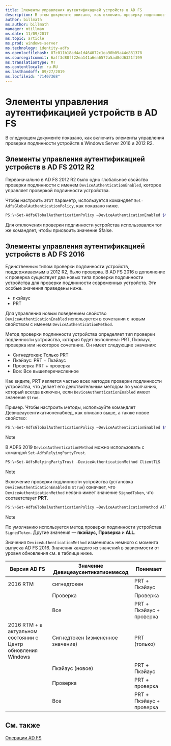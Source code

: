 ```yaml
---
title: Элементы управления аутентификацией устройств в AD FS
description: В этом документе описано, как включить проверку подлинности устройства в AD FS для Windows Server 2016 и 2012 R2
author: billmath
ms.author: billmath
manager: mtillman
ms.date: 11/09/2017
ms.topic: article
ms.prod: windows-server
ms.technology: identity-adfs
ms.openlocfilehash: 87c011b18ad4a1d464072c1ea90b09a44e831378
ms.sourcegitcommit: 6aff3d88ff22ea141a6ea6572a5ad8dd6321f199
ms.translationtype: MT
ms.contentlocale: ru-RU
ms.lasthandoff: 09/27/2019
ms.locfileid: "71407368"
---
```

# <a name="device-authentication-controls-in-ad-fs"></a>Элементы управления аутентификацией устройств в AD FS
В следующем документе показано, как включить элементы управления проверки подлинности устройств в Windows Server 2016 и 2012 R2.

## <a name="device-authentication-controls-in-ad-fs-2012-r2"></a>Элементы управления аутентификацией устройств в AD FS 2012 R2
Первоначально в AD FS 2012 R2 было одно глобальное свойство проверки подлинности с именем `DeviceAuthenticationEnabled`, которое управляет проверкой подлинности устройства.

Чтобы настроить этот параметр, используется командлет `Set-AdfsGlobalAuthenticationPolicy`, как показано ниже.


``` powershell
PS:\>Set-AdfsGlobalAuthenticationPolicy –DeviceAuthenticationEnabled $true
```



Для отключения проверки подлинности устройства использовался тот же командлет, чтобы присвоить значение $false.

## <a name="device-authentication-controls-in-ad-fs-2016"></a>Элементы управления аутентификацией устройств в AD FS 2016
Единственным типом проверки подлинности устройств, поддерживаемым в 2012 R2, было проверка.  В AD FS 2016 в дополнение к проверка существует два новых типа проверки подлинности устройства для проверки подлинности современных устройств.  Эти особые значения приведены ниже.
- пкэйаус
- PRT

Для управления новым поведением свойство `DeviceAuthenticationEnabled` используется в сочетании с новым свойством с именем `DeviceAuthenticationMethod`.  

Метод проверки подлинности устройства определяет тип проверки подлинности устройства, которая будет выполнена: PRT, Пкэйаус, проверка или некоторое сочетание.
Он имеет следующие значения:
 - Сигнедтокен: Только PRT
 - Пкэйаус: PRT + Пкэйаус
 - Проверка PRT + проверка
 - Все: Все вышеперечисленное

Как видите, PRT является частью всех методов проверки подлинности устройства, что делает его действительным методом по умолчанию, который всегда включен, если `DeviceAuthenticationEnabled` имеет значение `$true`.

Пример. Чтобы настроить методы, используйте командлет Девицеаусентикатионенаблед, как описано выше, а также новое свойство:

``` powershell
PS:\>Set-AdfsGlobalAuthenticationPolicy –DeviceAuthenticationEnabled $true
```

>[!NOTE]
> В ADFS 2019 `DeviceAuthenticationMethod` можно использовать с командой `Set-AdfsRelyingPartyTrust`.

``` powershell
PS:\>Set-AdfsRelyingPartyTrust -DeviceAuthenticationMethod ClientTLS
```

>[!NOTE]
> Включение проверки подлинности устройства (установка `DeviceAuthenticationEnabled` в `$true`) означает, что `DeviceAuthenticationMethod` неявно имеет значение `SignedToken`, что соответствует **PRT**.


``` powershell
PS:\>Set-AdfsGlobalAuthenticationPolicy –DeviceAuthenticationMethod All
```
> [!NOTE]
> По умолчанию используется метод проверки подлинности устройства `SignedToken`.  Другие значения — **пкэйаус,** <strong>Проверка</strong> и **ALL**.

Значения `DeviceAuthenticationMethod` изменились немного с момента выпуска AD FS 2016.  Значения каждого из значений в зависимости от уровня обновления см. в таблице ниже.


|Версия AD FS|Значение Девицеаусентикатионмесод|Понимает|
| ----- | ----- | ----- |
|2016 RTM|сигнедтокен|PRT + Пкэйаус|
||Проверка|Проверка|
||Все|PRT + Пкэйаус + проверка|
|2016 RTM + в актуальном состоянии с Центр обновления Windows|Сигнедтокен (измененное значение)|PRT (только)|
||Пкэйаус (новое)|PRT + Пкэйаус|
||Проверка|PRT + проверка|
||Все|PRT + Пкэйаус + проверка|

## <a name="see-also"></a>См. также
[Операции AD FS](../../ad-fs/AD-FS-2016-Operations.md)
